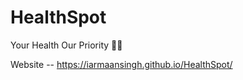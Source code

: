 # HealthSpot 
 Your Health Our Priority 🧑‍⚕️

Website -- https://iarmaansingh.github.io/HealthSpot/

